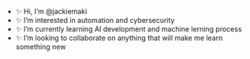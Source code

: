 - ✨ Hi, I’m @jackiemaki
- ✨ I’m interested in automation and cybersecurity 
- ✨ I’m currently learning AI development and machine lerning process
- ✨ I’m looking to collaborate on anything that will make me learn something new


<!---
jackiemaki/jackiemaki is a ✨ special ✨ repository because its `README.md` (this file) appears on your GitHub profile.
You can click the Preview link to take a look at your changes.
--->
